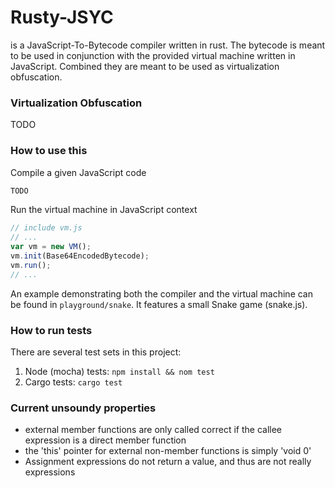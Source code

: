 # Rusty-JSYC

is a JavaScript-To-Bytecode compiler written in rust. The bytecode is meant to be used in conjunction with the provided virtual machine written in JavaScript. Combined they are meant to be used as virtualization obfuscation.


### Virtualization Obfuscation

TODO

### How to use this
Compile a given JavaScript code
```Rust
TODO
```


Run the virtual machine in JavaScript context
```JavaScript
// include vm.js
// ...
var vm = new VM();
vm.init(Base64EncodedBytecode);
vm.run();
// ...
```

An example demonstrating both the compiler and the virtual machine can be found in ```playground/snake```. It features a small Snake game (snake.js).

### How to run tests
There are several test sets in this project:
  1. Node (mocha) tests:
  ```npm install && nom test```
  2. Cargo tests:
  ```cargo test```

### Current unsoundy properties
 - external member functions are only called correct if the callee expression is a direct member function
 - the 'this' pointer for external non-member functions is simply 'void 0'
 - Assignment expressions do not return a value, and thus are not really expressions

